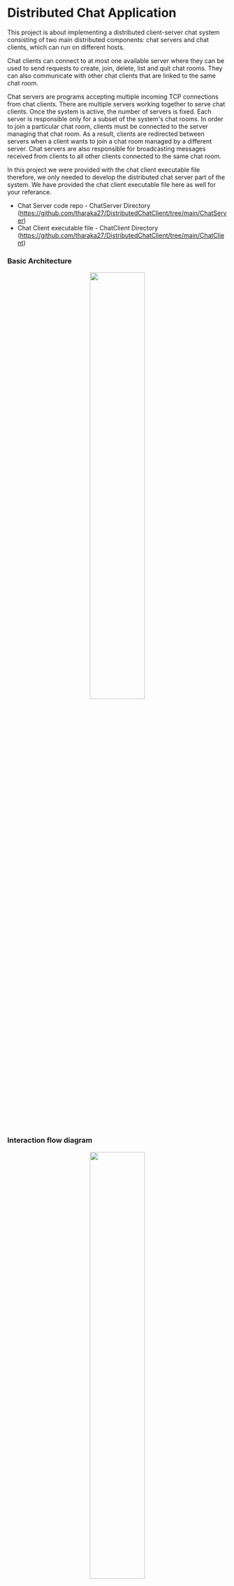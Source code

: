 # Distributed Chat Application

This project is about implementing a distributed client-server chat system consisting of two main distributed components: chat servers and chat clients, which can run on different hosts.

Chat clients can connect to at most one available server where they can be used to send requests to create, join, delete, list and quit chat rooms. They can also communicate with other chat clients that are linked to the same chat room.

Chat servers are programs accepting multiple incoming TCP connections from chat clients. There are multiple servers working together to serve chat clients. Once the system is active, the number of servers is fixed. Each server is responsible only for a subset of the system's chat rooms. In order to join a particular chat room, clients must be connected to the server managing that chat room. As a result, clients are redirected between servers when a client wants to join a chat room managed by a different server. Chat servers are also responsible for broadcasting messages received from clients to all other clients connected to the same chat room.

In this project we were provided with the chat client executable file therefore, we only needed to develop the distributed chat server part of the system. We have provided the chat client executable file here as well for your referance.

* Chat Server code repo - ChatServer Directory (https://github.com/tharaka27/DistributedChatClient/tree/main/ChatServer)
* Chat Client executable file - ChatClient Directory (https://github.com/tharaka27/DistributedChatClient/tree/main/ChatClient)

### Basic Architecture

<p align="center">
  <image src = https://github.com/tharaka27/DistributedChatClient/blob/main/Project%20Documents/Basic_Architecture.PNG width="50%" height="50%">
</p>

### Interaction flow diagram

<p align="center">
  <image src = https://github.com/tharaka27/DistributedChatClient/blob/main/Project%20Documents/Interaction_Diagram.PNG width="50%" height="50%">
</p>